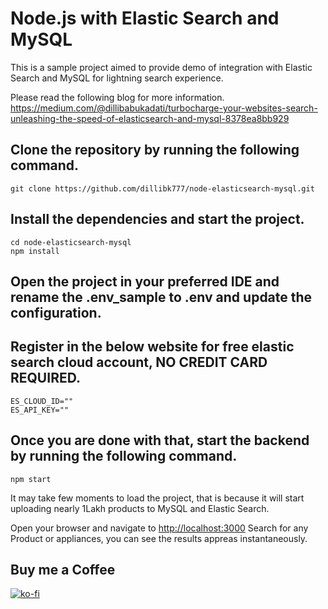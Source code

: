 # Node.js with Elastic Search and MySQL
This is a sample project aimed to provide demo of integration with Elastic Search and MySQL for lightning search experience.

Please read the following blog for more information.
https://medium.com/@dillibabukadati/turbocharge-your-websites-search-unleashing-the-speed-of-elasticsearch-and-mysql-8378ea8bb929

## Clone the repository by running the following command.
````
git clone https://github.com/dillibk777/node-elasticsearch-mysql.git
````
## Install the dependencies and start the project.
````
cd node-elasticsearch-mysql
npm install
````

## Open the project in your preferred IDE and rename the .env_sample to .env and update the configuration.

## Register in the below website for free elastic search cloud account, NO CREDIT CARD REQUIRED.
```
ES_CLOUD_ID=""
ES_API_KEY=""
````

## Once you are done with that, start the backend by running the following command.
````
npm start
````
It may take few moments to load the project, that is because it will start uploading nearly 1Lakh products to MySQL and Elastic Search.

Open your browser and navigate to [http://localhost:3000](http://localhost:3000)
Search for any Product or appliances, you can see the results appreas instantaneously.

## Buy me a Coffee

[![ko-fi](https://ko-fi.com/img/githubbutton_sm.svg)](https://ko-fi.com/dillibabukadati)



